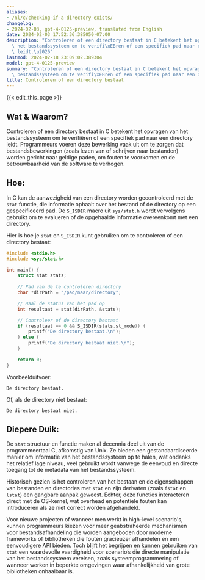 ```yaml
---
aliases:
- /nl/c/checking-if-a-directory-exists/
changelog:
- 2024-02-03, gpt-4-0125-preview, translated from English
date: 2024-02-03 17:52:36.385050-07:00
description: "Controleren of een directory bestaat in C betekent het opvragen van\
  \ het bestandssysteem om te verifi\xEBren of een specifiek pad naar een directory\
  \ leidt.\u2026"
lastmod: 2024-02-18 23:09:02.389304
model: gpt-4-0125-preview
summary: "Controleren of een directory bestaat in C betekent het opvragen van het\
  \ bestandssysteem om te verifi\xEBren of een specifiek pad naar een directory leidt.\u2026"
title: Controleren of een directory bestaat
---
```


{{< edit_this_page >}}

## Wat & Waarom?

Controleren of een directory bestaat in C betekent het opvragen van het bestandssysteem om te verifiëren of een specifiek pad naar een directory leidt. Programmeurs voeren deze bewerking vaak uit om te zorgen dat bestandsbewerkingen (zoals lezen van of schrijven naar bestanden) worden gericht naar geldige paden, om fouten te voorkomen en de betrouwbaarheid van de software te verhogen.

## Hoe:

In C kan de aanwezigheid van een directory worden gecontroleerd met de `stat` functie, die informatie ophaalt over het bestand of de directory op een gespecificeerd pad. De `S_ISDIR` macro uit `sys/stat.h` wordt vervolgens gebruikt om te evalueren of de opgehaalde informatie overeenkomt met een directory.

Hier is hoe je `stat` en `S_ISDIR` kunt gebruiken om te controleren of een directory bestaat:

```c
#include <stdio.h>
#include <sys/stat.h>

int main() {
    struct stat stats;
    
    // Pad van de te controleren directory
    char *dirPath = "/pad/naar/directory";

    // Haal de status van het pad op
    int resultaat = stat(dirPath, &stats);

    // Controleer of de directory bestaat
    if (resultaat == 0 && S_ISDIR(stats.st_mode)) {
        printf("De directory bestaat.\n");
    } else {
        printf("De directory bestaat niet.\n");
    }

    return 0;
}
```

Voorbeelduitvoer:
```
De directory bestaat.
```

Of, als de directory niet bestaat:
```
De directory bestaat niet.
```

## Diepere Duik:

De `stat` structuur en functie maken al decennia deel uit van de programmeertaal C, afkomstig van Unix. Ze bieden een gestandaardiseerde manier om informatie van het bestandssysteem op te halen, wat ondanks het relatief lage niveau, veel gebruikt wordt vanwege de eenvoud en directe toegang tot de metadata van het bestandssysteem.

Historisch gezien is het controleren van het bestaan en de eigenschappen van bestanden en directories met `stat` en zijn derivaten (zoals `fstat` en `lstat`) een gangbare aanpak geweest. Echter, deze functies interacteren direct met de OS-kernel, wat overhead en potentiele fouten kan introduceren als ze niet correct worden afgehandeld.

Voor nieuwe projecten of wanneer men werkt in high-level scenario's, kunnen programmeurs kiezen voor meer geabstraheerde mechanismen voor bestandsafhandeling die worden aangeboden door moderne frameworks of bibliotheken die fouten gracieuzer afhandelen en een eenvoudigere API bieden. Toch blijft het begrijpen en kunnen gebruiken van `stat` een waardevolle vaardigheid voor scenario’s die directe manipulatie van het bestandssysteem vereisen, zoals systeemprogrammering of wanneer werken in beperkte omgevingen waar afhankelijkheid van grote bibliotheken onhaalbaar is.
